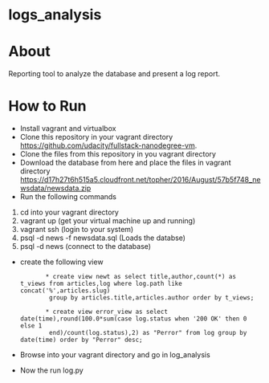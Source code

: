 # logs_analysis

About
==========
Reporting tool to analyze the database and present a log report.

How to Run
==========

* Install vagrant and virtualbox
* Clone this repository in your vagrant directory  https://github.com/udacity/fullstack-nanodegree-vm.
* Clone the files from this repository in you vagrant directory
* Download the database from here and place the files in vagrant directory https://d17h27t6h515a5.cloudfront.net/topher/2016/August/57b5f748_newsdata/newsdata.zip
* Run the following commands 

1. cd into your vagrant directory
2. vagrant up (get your virtual machine up and running)
3. vagrant ssh (login to your system)
4. psql -d news -f newsdata.sql   (Loads the databse)
5. psql -d news (connect to the database)

* create the following view

             * create view newt as select title,author,count(*) as t_views from articles,log where log.path like concat('%',articles.slug) 
              group by articles.title,articles.author order by t_views;

             * create view error_view as select date(time),round(100.0*sum(case log.status when '200 OK' then 0 else 1  
              end)/count(log.status),2) as "Perror" from log group by date(time) order by "Perror" desc;

* Browse into your vagrant directory and go in log_analysis
* Now the run log.py
